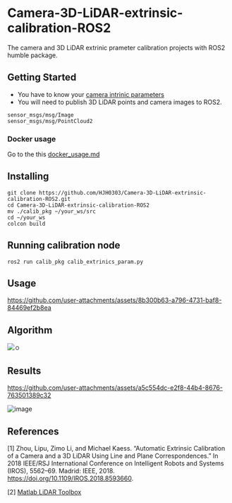 # Camera-3D-LiDAR-extrinsic-calibration-ROS2
The camera and 3D LiDAR extrinic prameter calibration projects with ROS2 humble package.

## Getting Started
* You have to know your [camera intrinic parameters](https://docs.opencv.org/4.x/dc/dbb/tutorial_py_calibration.html)
*  You will need to publish 3D LiDAR points and camera images to ROS2.
```
sensor_msgs/msg/Image
sensor_msgs/msg/PointCloud2
```
### Docker usage
Go to the this [docker_usage.md](https://github.com/HJH0303/Camera-3D-LiDAR-extrinsic-calibration-ROS2/blob/main/dcoker_usage.md)

## Installing
```
git clone https://github.com/HJH0303/Camera-3D-LiDAR-extrinsic-calibration-ROS2.git
cd Camera-3D-LiDAR-extrinsic-calibration-ROS2
mv ./calib_pkg ~/your_ws/src
cd ~/your_ws
colcon build
```

## Running calibration node
```
ros2 run calib_pkg calib_extrinics_param.py
```
## Usage
https://github.com/user-attachments/assets/8b300b63-a796-4731-baf8-84469ef2b8ea

## Algorithm
![ㅇ](https://github.com/user-attachments/assets/8a7877cd-2834-4017-835d-efa1a5b732c7)

## Results
https://github.com/user-attachments/assets/a5c554dc-e2f8-44b4-8676-763501389c32

![image](https://github.com/user-attachments/assets/8f22a4f0-e05f-463f-b5b1-24755e291e33)

## References
[1] Zhou, Lipu, Zimo Li, and Michael Kaess. “Automatic Extrinsic Calibration of a Camera and a 3D LiDAR Using Line and Plane Correspondences.” In 2018 IEEE/RSJ International Conference on Intelligent Robots and Systems (IROS), 5562–69. Madrid: IEEE, 2018. https://doi.org/10.1109/IROS.2018.8593660.

[2] [Matlab LiDAR Toolbox](https://ww2.mathworks.cn/help/lidar/ug/lidar-and-camera-calibration.html)

